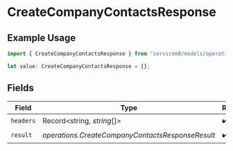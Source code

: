 # CreateCompanyContactsResponse

## Example Usage

```typescript
import { CreateCompanyContactsResponse } from "servicem8/models/operations";

let value: CreateCompanyContactsResponse = {};
```

## Fields

| Field                                            | Type                                             | Required                                         | Description                                      |
| ------------------------------------------------ | ------------------------------------------------ | ------------------------------------------------ | ------------------------------------------------ |
| `headers`                                        | Record<string, *string*[]>                       | :heavy_check_mark:                               | N/A                                              |
| `result`                                         | *operations.CreateCompanyContactsResponseResult* | :heavy_check_mark:                               | N/A                                              |